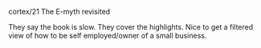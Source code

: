 cortex/21
The E-myth revisited

They say the book is slow. They cover the highlights. Nice to get a filtered view of how to be self employed/owner of a small business. 